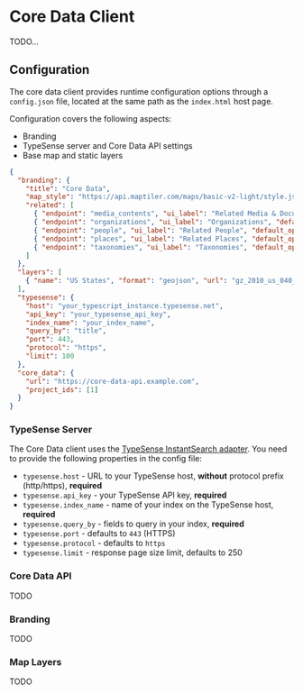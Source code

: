 # Core Data Client

TODO...

## Configuration

The core data client provides runtime configuration options through a `config.json` file, located at the same path as the `index.html` host page.

Configuration covers the following aspects:

- Branding
- TypeSense server and Core Data API settings
- Base map and static layers

```json
{
  "branding": {
    "title": "Core Data",
    "map_style": "https://api.maptiler.com/maps/basic-v2-light/style.json?key=<your_api_key>",
    "related": [
      { "endpoint": "media_contents", "ui_label": "Related Media & Documents", "default_open": false },
      { "endpoint": "organizations", "ui_label": "Organizations", "default_open": false },
      { "endpoint": "people", "ui_label": "Related People", "default_open": false },
      { "endpoint": "places", "ui_label": "Related Places", "default_open": false },
      { "endpoint": "taxonomies", "ui_label": "Taxonomies", "default_open": false }
    ]
  },
  "layers": [
    { "name": "US States", "format": "geojson", "url": "gz_2010_us_040_00_20m.json", "description": "Data from the United States Census Bureau. https://eric.clst.org/tech/usgeojson/" }
  ],
  "typesense": {
    "host": "your_typescript_instance.typesense.net",
    "api_key": "your_typesense_api_key",
    "index_name": "your_index_name",
    "query_by": "title",
    "port": 443,
    "protocol": "https",
    "limit": 100
  },
  "core_data": {
    "url": "https://core-data-api.example.com",
    "project_ids": [1]
  }
}
```

### TypeSense Server

The Core Data client uses the [TypeSense InstantSearch adapter](https://github.com/typesense/typesense-instantsearch-adapter). You need to provide the following
properties in the config file:

- `typesense.host` - URL to your TypeSense host, __without__ protocol prefix (http/https), __required__ 
- `typesense.api_key` - your TypeSense API key, __required__
- `typesense.index_name` - name of your index on the TypeSense host, __required__
- `typesense.query_by` - fields to query in your index, __required__
- `typesense.port` - defaults to `443` (HTTPS)
- `typesense.protocol` - defaults to `https` 
- `typesense.limit` - response page size limit, defaults to 250

### Core Data API

TODO

### Branding

TODO

### Map Layers

TODO




